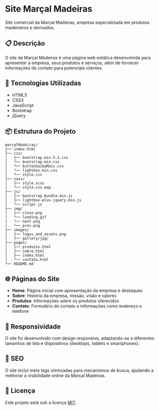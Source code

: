 # Site Marçal Madeiras

Site comercial da Marçal Madeiras, empresa especializada em produtos madeireiros e derivados.

## 📋 Descrição

O site da Marçal Madeiras é uma página web estática desenvolvida para apresentar a empresa, seus produtos e serviços, além de fornecer informações de contato para potenciais clientes.

## 🚀 Tecnologias Utilizadas

- HTML5
- CSS3
- JavaScript
- Bootstrap
- jQuery

## 📦 Estrutura do Projeto

```
marcalMadeiras/
├── index.html
├── css/
│   ├── bootstrap.min.5.3.css
│   └── bootstrap.min.css
│   └── buttonSaibaMais.css
│   └── lightbox.min.css
│   └── style.css
├── sass/
|   ├── style.scss
|   └── style.css.map
├── js/
│   ├── bootstrap.bundle.min.js
│   ├── lightbox-plus-jquery.min.js
│   └── script.js
├── img/
|   ├── close.png
|   └── loading.gif
|   └── next.png
|   └── prev.png
├── images/
│   ├── logos_and_assets.png
│   ├── gallery/jpg/
├── pages/
│   ├── produtos.html
│   ├── sobre.html
│   ├── index.html
│   └── contato.html
└── README.md
```

## 🌐 Páginas do Site

- **Home**: Página inicial com apresentação da empresa e destaques
- **Sobre**: História da empresa, missão, visão e valores
- **Produtos**: Informações sobre os produtos oferecidos
- **Contato**: Formulário de contato e informações como endereço e telefone

## 📱 Responsividade

O site foi desenvolvido com design responsivo, adaptando-se a diferentes tamanhos de tela e dispositivos (desktops, tablets e smartphones).

## 📝 SEO

O site inclui meta tags otimizadas para mecanismos de busca, ajudando a melhorar a visibilidade online da Marçal Madeiras.

## 📄 Licença

Este projeto está sob a licença [MIT](https://opensource.org/licenses/MIT).
